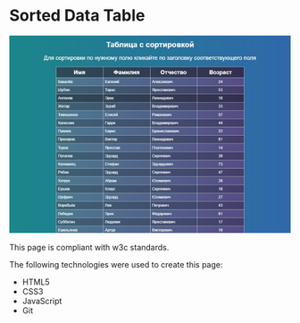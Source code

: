 **Sorted Data Table**
=================

![screenshot of sample](Sample.jpg)

This page is compliant with w3c standards.

The following technologies were used to create this page:
* HTML5
* CSS3
* JavaScript
* Git